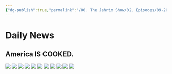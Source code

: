 ```yaml
---
{"dg-publish":true,"permalink":"/00. The Jahrix Show/02. Episodes/09-2025/24/","tags":["jahrixshow","politics","dailynews","september"],"created":"2025-09-22T14:57:11.421-04:00","updated":"2025-09-24T05:43:44.000-04:00"}
---
```


# Daily News
## America IS COOKED.

![](https://x.com/Acyn/status/1970230329534489038)
![](https://x.com/Acyn/status/1970231765949407631)
![](https://x.com/Acyn/status/1970240064597950544)
![](https://x.com/atrupar/status/1970501720544309721)
![](https://x.com/atrupar/status/1970498260696485931)
![](https://x.com/atrupar/status/1970497895431336069)
![](https://x.com/atrupar/status/1970493874490536073)
![](https://x.com/atrupar/status/1970493504557097162)
![](https://x.com/acyn/status/1970600660455530833)
![](https://x.com/jahrixx/status/1970785069317951957)
![](https://x.com/acyn/status/1970656744956379514)